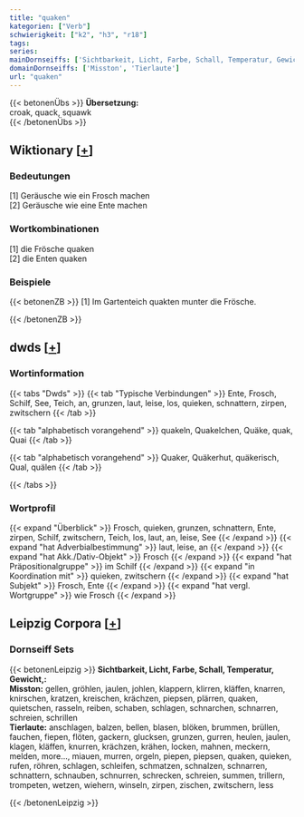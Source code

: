 ```yaml
---
title: "quaken"
kategorien: ["Verb"]
schwierigkeit: ["k2", "h3", "r18"]
tags:
series:
mainDornseiffs: ['Sichtbarkeit, Licht, Farbe, Schall, Temperatur, Gewicht,']
domainDornseiffs: ['Misston', 'Tierlaute']
url: "quaken"
---
```


{{< betonenÜbs >}}
**Übersetzung:**  
croak, quack, squawk  
{{< /betonenÜbs >}}

## Wiktionary [[+](https://de.wiktionary.org/wiki/quaken)]

### Bedeutungen
[1] Geräusche wie ein Frosch machen  
[2] Geräusche wie eine Ente machen  

### Wortkombinationen
[1] die Frösche quaken  
[2] die Enten quaken  

### Beispiele
{{< betonenZB >}}
[1] Im Gartenteich quakten munter die Frösche.  

{{< /betonenZB >}}


## dwds [[+](https://www.dwds.de/wb/quaken)]

### Wortinformation
{{< tabs "Dwds" >}}
{{< tab "Typische Verbindungen" >}}
Ente, Frosch, Schilf, See, Teich, an, grunzen, laut, leise, los, quieken, schnattern, zirpen, zwitschern
{{< /tab >}}

{{< tab "alphabetisch vorangehend" >}}
quakeln, Quakelchen, Quäke, quak, Quai
{{< /tab >}}

{{< tab "alphabetisch vorangehend" >}}
Quaker, Quäkerhut, quäkerisch, Qual, quälen
{{< /tab >}}

{{< /tabs >}}

### Wortprofil
{{< expand "Überblick" >}} Frosch, quieken, grunzen, schnattern, Ente, zirpen, Schilf, zwitschern, Teich, los, laut, an, leise, See {{< /expand >}}
{{< expand "hat Adverbialbestimmung" >}} laut, leise, an {{< /expand >}}
{{< expand "hat Akk./Dativ-Objekt" >}} Frosch {{< /expand >}}
{{< expand "hat Präpositionalgruppe" >}} im Schilf {{< /expand >}}
{{< expand "in Koordination mit" >}} quieken, zwitschern {{< /expand >}}
{{< expand "hat Subjekt" >}} Frosch, Ente {{< /expand >}}
{{< expand "hat vergl. Wortgruppe" >}} wie Frosch {{< /expand >}}

## Leipzig Corpora [[+](https://corpora.uni-leipzig.de/en/res?word=quaken&corpusId=deu_newscrawl-public_2018)]

### Dornseiff Sets
{{< betonenLeipzig >}}
**Sichtbarkeit, Licht, Farbe, Schall, Temperatur, Gewicht,:**  
**Misston:** gellen, gröhlen, jaulen, johlen, klappern, klirren, kläffen, knarren, knirschen, kratzen, kreischen, krächzen, piepsen, plärren, quaken, quietschen, rasseln, reiben, schaben, schlagen, schnarchen, schnarren, schreien, schrillen  
**Tierlaute:** anschlagen, balzen, bellen, blasen, blöken, brummen, brüllen, fauchen, fiepen, flöten, gackern, glucksen, grunzen, gurren, heulen, jaulen, klagen, kläffen, knurren, krächzen, krähen, locken, mahnen, meckern, melden, more..., miauen, murren, orgeln, piepen, piepsen, quaken, quieken, rufen, röhren, schlagen, schleifen, schmatzen, schnalzen, schnarren, schnattern, schnauben, schnurren, schrecken, schreien, summen, trillern, trompeten, wetzen, wiehern, winseln, zirpen, zischen, zwitschern, less  

{{< /betonenLeipzig >}}
